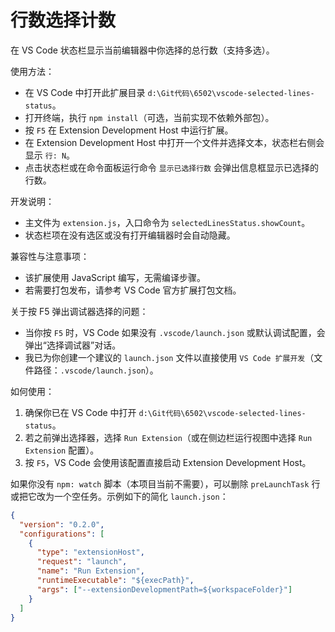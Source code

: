 # 行数选择计数

在 VS Code 状态栏显示当前编辑器中你选择的总行数（支持多选）。

使用方法：

- 在 VS Code 中打开此扩展目录 `d:\Git代码\6502\vscode-selected-lines-status`。
- 打开终端，执行 `npm install`（可选，当前实现不依赖外部包）。
- 按 `F5` 在 Extension Development Host 中运行扩展。
- 在 Extension Development Host 中打开一个文件并选择文本，状态栏右侧会显示 `行: N`。
- 点击状态栏或在命令面板运行命令 `显示已选择行数` 会弹出信息框显示已选择的行数。

开发说明：

- 主文件为 `extension.js`，入口命令为 `selectedLinesStatus.showCount`。
- 状态栏项在没有选区或没有打开编辑器时会自动隐藏。

兼容性与注意事项：

- 该扩展使用 JavaScript 编写，无需编译步骤。
- 若需要打包发布，请参考 VS Code 官方扩展打包文档。

关于按 F5 弹出调试器选择的问题：

- 当你按 `F5` 时，VS Code 如果没有 `.vscode/launch.json` 或默认调试配置，会弹出“选择调试器”对话。
- 我已为你创建一个建议的 `launch.json` 文件以直接使用 `VS Code 扩展开发`（文件路径：`.vscode/launch.json`）。

如何使用：

1. 确保你已在 VS Code 中打开 `d:\Git代码\6502\vscode-selected-lines-status`。
2. 若之前弹出选择器，选择 `Run Extension`（或在侧边栏运行视图中选择 `Run Extension` 配置）。
3. 按 `F5`，VS Code 会使用该配置直接启动 Extension Development Host。

如果你没有 `npm: watch` 脚本（本项目当前不需要），可以删除 `preLaunchTask` 行或把它改为一个空任务。示例如下的简化 `launch.json`：

```json
{
  "version": "0.2.0",
  "configurations": [
    {
      "type": "extensionHost",
      "request": "launch",
      "name": "Run Extension",
      "runtimeExecutable": "${execPath}",
      "args": ["--extensionDevelopmentPath=${workspaceFolder}"]
    }
  ]
}
```
